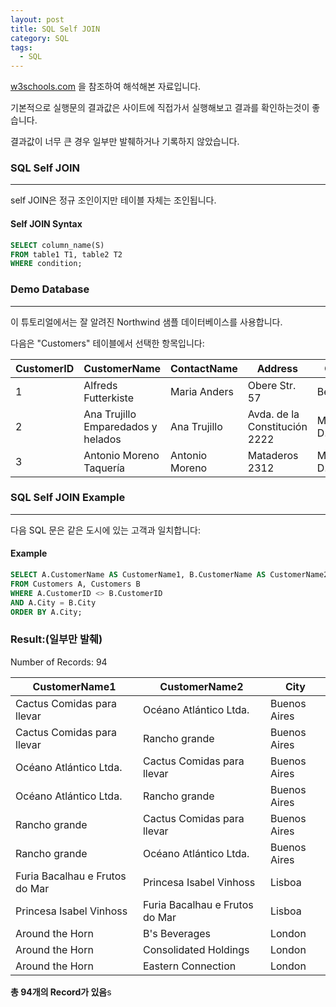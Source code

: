 ```yaml
---
layout: post
title: SQL Self JOIN
category: SQL
tags:
  - SQL
---
```




[w3schools.com](www.w3schools.com/sql) 을 참조하여 해석해본 자료입니다.

기본적으로 실행문의 결과값은 사이트에 직접가서 실행해보고 결과를 확인하는것이 좋습니다.

결과값이 너무 큰 경우 일부만 발췌하거나 기록하지 않았습니다.





### SQL Self JOIN

---

self JOIN은 정규 조인이지만 테이블 자체는 조인됩니다.



#### Self JOIN Syntax

```sql
SELECT column_name(S)
FROM table1 T1, table2 T2
WHERE condition;
```





### Demo Database

---

이 튜토리얼에서는 잘 알려진 Northwind 샘플 데이터베이스를 사용합니다.

다음은 "Customers" 테이블에서 선택한 항목입니다:

| CustomerID | CustomerName                       | ContactName    | Address                       | City        | PostalCode | Country |
| ---------- | ---------------------------------- | -------------- | ----------------------------- | ----------- | ---------- | ------- |
| 1          | Alfreds Futterkiste                | Maria Anders   | Obere Str. 57                 | Berlin      | 12209      | Germany |
| 2          | Ana Trujillo Emparedados y helados | Ana Trujillo   | Avda. de la Constitución 2222 | México D.F. | 05021      | Mexico  |
| 3          | Antonio Moreno Taquería            | Antonio Moreno | Mataderos 2312                | México D.F. | 05023      | Mexico  |



### SQL Self JOIN Example

---

다음 SQL 문은 같은 도시에 있는 고객과 일치합니다:



#### Example

```sql
SELECT A.CustomerName AS CustomerName1, B.CustomerName AS CustomerName2, A.City
FROM Customers A, Customers B
WHERE A.CustomerID <> B.CustomerID
AND A.City = B.City 
ORDER BY A.City;
```



### Result:(일부만 발췌)

Number of Records: 94

| CustomerName1                  | CustomerName2                  | City         |
| ------------------------------ | ------------------------------ | ------------ |
| Cactus Comidas para llevar     | Océano Atlántico Ltda.         | Buenos Aires |
| Cactus Comidas para llevar     | Rancho grande                  | Buenos Aires |
| Océano Atlántico Ltda.         | Cactus Comidas para llevar     | Buenos Aires |
| Océano Atlántico Ltda.         | Rancho grande                  | Buenos Aires |
| Rancho grande                  | Cactus Comidas para llevar     | Buenos Aires |
| Rancho grande                  | Océano Atlántico Ltda.         | Buenos Aires |
| Furia Bacalhau e Frutos do Mar | Princesa Isabel Vinhoss        | Lisboa       |
| Princesa Isabel Vinhoss        | Furia Bacalhau e Frutos do Mar | Lisboa       |
| Around the Horn                | B's Beverages                  | London       |
| Around the Horn                | Consolidated Holdings          | London       |
| Around the Horn                | Eastern Connection             | London       |

**총 94개의 Record가 있음**s